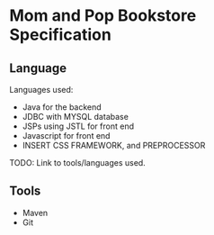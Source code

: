 Mom and Pop Bookstore Specification
===================================

## Language
Languages used:
- Java for the backend
- JDBC with MYSQL database
- JSPs using JSTL for front end
- Javascript for front end
- INSERT CSS FRAMEWORK, and PREPROCESSOR

TODO: Link to tools/languages used.

## Tools
- Maven
- Git
